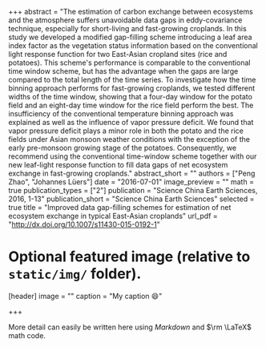 +++
abstract = "The estimation of carbon exchange between ecosystems and the atmosphere suffers unavoidable data gaps in eddy-covariance technique, especially for short-living and fast-growing croplands. In this study we developed a modified gap-filling scheme introducing a leaf area index factor as the vegetation status information based on the conventional light response function for two East-Asian cropland sites (rice and potatoes). This scheme's performance is comparable to the conventional time window scheme, but has the advantage when the gaps are large compared to the total length of the time series. To investigate how the time binning approach performs for fast-growing croplands, we tested different widths of the time window, showing that a four-day window for the potato field and an eight-day time window for the rice field perform the best. The insufficiency of the conventional temperature binning approach was explained as well as the influence of vapor pressure deficit. We found that vapor pressure deficit plays a minor role in both the potato and the rice fields under Asian monsoon weather conditions with the exception of the early pre-monsoon growing stage of the potatoes. Consequently, we recommend using the conventional time-window scheme together with our new leaf-light response function to fill data gaps of net ecosystem exchange in fast-growing croplands."
abstract_short = ""
authors = ["Peng Zhao", "Johannes Lüers"]
date = "2016-07-01"
image_preview = ""
math = true
publication_types = ["2"]
publication = "Science China Earth Sciences, 2016, 1-13"
publication_short = "Science China Earth Sciences"
selected = true
title = "Improved data gap-filling schemes for estimation of net ecosystem exchange in typical East-Asian croplands"
url_pdf = "http://dx.doi.org/10.1007/s11430-015-0192-1"

# Optional featured image (relative to `static/img/` folder).
[header]
image = ""
caption = "My caption :smile:"

+++

More detail can easily be written here using *Markdown* and $\rm \LaTeX$ math code.
